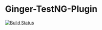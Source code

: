 # Ginger-TestNG-Plugin
[![Build Status](https://dev.azure.com/MOHDKHAN/Ginger%20By%20Amdocs/_apis/build/status/Ginger-Automation.Ginger-TestNG-Plugin?branchName=master)](https://dev.azure.com/MOHDKHAN/Ginger%20By%20Amdocs/_build/latest?definitionId=7?branchName=master)
